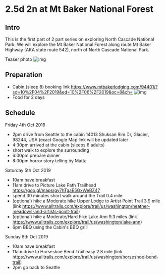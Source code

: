# 2.5d 2n at Mt Baker National Forest

## Intro
This is the first part of 2 part series on exploring North Cascade National Park.
We will explore the Mt Baker National Forest along route Mt Baker Highway (AKA state route 542), north of North Cascade National Park.

Teaser photo
![img](https://github.com/HenryGau/SeattleWAHangoutPlan/raw/master/img/Heather_Meadows.jpg)

## Preparation
 - Cabin (sleep 8) booking link https://www.mtbakerlodging.com/94401/?sd=10%2F04%2F2019&ed=10%2F06%2F2019&oc=8&ch=
![img](https://q-cf.bstatic.com/images/hotel/max1280x900/955/95550835.jpg)
 - Food for 2 days

## Schedule
Friday 4th Oct 2019
 - 2pm drive from Seattle to the cabin
14013 Shuksan Rim Dr, Glacier, 98244, USA (exact Google Map link will be updated later
 - 4:30pm arrived at the cabin (sleeps 8 adults)
 - short walk to explore the surrounding
 - 6:00pm prepare dinner
 - 8:00pm horror story telling by Matta
 
Saturday 5th Oct 2019
 - 10am have breakfast
 - 11am drive to Picture Lake Path Trailhead 
https://goo.gl/maps/gy7hTgaE5GxWeBZ47
 - spend 30 minutes short walk around the Trail 0.4 mile
 - (optional) hike a Moderate hike  Upper Lodge to Artist Point Trail 3.9 mile 
 (link https://www.alltrails.com/explore/trail/us/washington/heather-meadows-and-artists-point-trail)
 - (optional) hike a Moderate/Hard hike Lake Ann 9.3 miles 
 (link https://www.alltrails.com/explore/trail/us/washington/lake-ann) 
 - 6pm BBQ using the Cabin's BBQ grill
 
 Sunday 6th Oct 2019
 - 10am have breakfast
 - 11am drive to Horseshoe Bend Trail easy 2.8 mile (link https://www.alltrails.com/explore/trail/us/washington/horseshoe-bend-trail)
 - 2pm go back to Seattle
